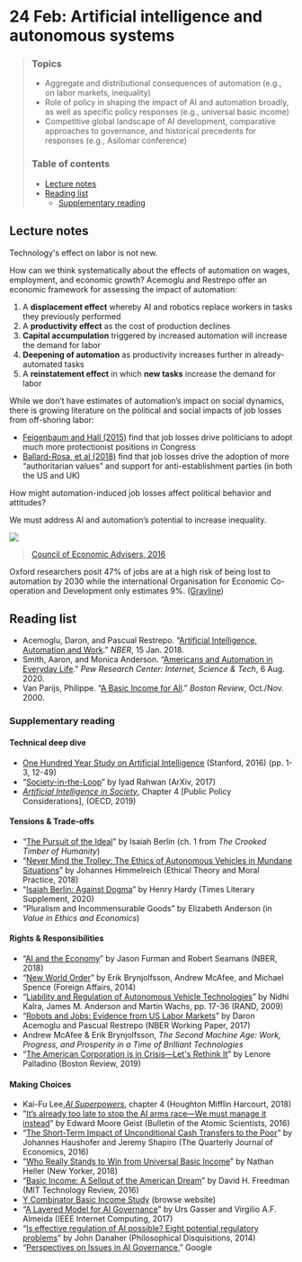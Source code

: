 # 24 Feb: Artificial intelligence and autonomous systems

> ### Topics
> - Aggregate and distributional consequences of automation (e.g., on labor markets, inequality)
> - Role of policy in shaping the impact of AI and automation broadly, as well as specific policy responses (e.g., universal basic income)
> - Competitive global landscape of AI development, comparative approaches to governance, and historical precedents for responses (e.g., Asilomar conference)
>
> ### Table of contents
> - [Lecture notes](#lecture-notes)
> - [Reading list](#reading-list)
>   - [Supplementary reading](#supplementary-reading)

## Lecture notes

Technology's effect on labor is not new. 

How can we think systematically about the effects of automation on wages, employment, and economic growth? Acemoglu and Restrepo offer an economic framework for assessing the impact of automation:

1. A **displacement effect** whereby AI and robotics replace workers in tasks they previously performed
2. A **productivity effect** as the cost of production declines
3. **Capital accumpulation** triggered by increased automation will increase the demand for labor
4. **Deepening of automation** as productivity increases further in already-automated tasks
5. A **reinstatement effect** in which **new tasks** increase the demand for labor

While we don’t have estimates of automation’s impact on social dynamics, there is growing literature on the political and social impacts of job losses from off-shoring labor:

* [Feigenbaum and Hall (2015)](https://www.jstor.org/stable/10.1086/682151?seq=1) find that job losses drive politicians to adopt much more protectionist positions in Congress
* [Ballard-Rosa, et al (2018)](https://scholar.google.com/citations?user=0aHygT4AAAAJ&hl=en#d=gs_md_cita-d&u=%2Fcitations%3Fview_op%3Dview_citation%26hl%3Den%26user%3D0aHygT4AAAAJ%26citation_for_view%3D0aHygT4AAAAJ%3ASe3iqnhoufwC%26tzom%3D300) find that job losses drive the adoption of more “authoritarian values” and support for anti-establishment parties (in both the US and UK)

How might automation-induced job losses affect political behavior and attitudes?

We must address AI and automation’s potential to increase inequality.

![](https://cdn.vox-cdn.com/thumbor/StD8WVKExfjRKUbGVmnX1dUJ008=/0x0:1200x980/1120x0/filters:focal(0x0:1200x980):format(webp):no_upscale()/cdn.vox-cdn.com/uploads/chorus_asset/file/6263217/cea_automation_chart.jpg)

> [Council of Economic Advisers, 2016](https://obamawhitehouse.archives.gov/sites/default/files/page/files/20161212_cea_nas_ai_furman.pdf)

Oxford researchers posit 47% of jobs are at a high risk of being lost to automation by 2030 while the international Organisation for Economic Co-operation and Development only estimates 9%. ([Grayline](https://graylinegroup.com/robotics-and-labor-scarcity/))

## Reading list

- Acemoglu, Daron, and Pascual Restrepo. “[Artificial Intelligence, Automation and Work](https://www.nber.org/papers/w24196).” _NBER_, 15 Jan. 2018.
- Smith, Aaron, and Monica Anderson. “[Americans and Automation in Everyday Life](https://www.pewresearch.org/internet/2017/10/04/automation-in-everyday-life/).” _Pew Research Center: Internet, Science &amp; Tech_, 6 Aug. 2020.
- Van Parijs, Philippe. “[A Basic Income for All](https://bostonreview.net/archives/BR25.5/vanparijs.html).” _Boston Review_, Oct./Nov. 2000.

### Supplementary reading

#### Technical deep dive

- [One Hundred Year Study on Artificial Intelligence](https://ai100.stanford.edu/sites/default/files/ai100report10032016fnl_singles.pdf) (Stanford, 2016) (pp. 1-3, 12-49)
- “[Society-in-the-Loop](https://arxiv.org/pdf/1707.07232.pdf)” by Iyad Rahwan (ArXiv, 2017)
- *[Artificial Intelligence in Society](https://www.oecd-ilibrary.org/science-and-technology/artificial-intelligence-in-society_eedfee77-en)*, Chapter 4 [Public Policy Considerations], (OECD, 2019)

#### Tensions & Trade-offs

- “[The Pursuit of the Ideal](http://assets.press.princeton.edu/chapters/s9983.pdf)” by Isaiah Berlin (ch. 1 from *The Crooked Timber of Humanity*)
- “[Never Mind the Trolley: The Ethics of Autonomous Vehicles in Mundane Situations](https://link.springer.com/article/10.1007/s10677-018-9896-4)” by Johannes Himmelreich (Ethical Theory and Moral Practice, 2018)
- “[Isaiah Berlin: Against Dogma](https://www.the-tls.co.uk/articles/isaiah-berlin-against-dogma)” by Henry Hardy (Times Literary Supplement, 2020)
- “Pluralism and Incommensurable Goods” by Elizabeth Anderson (in *Value in Ethics and Economics*)

#### Rights & Responsibilities

- “[AI and the Economy](https://www.nber.org/papers/w24689.pdf)” by Jason Furman and Robert Seamans (NBER, 2018)
- “[New World Order](https://www.foreignaffairs.com/articles/united-states/2014-06-04/new-world-order)” by Erik Brynjolfsson, Andrew McAfee, and Michael Spence (Foreign Affairs, 2014)
- “[Liability and Regulation of Autonomous Vehicle Technologies](https://www.rand.org/pubs/external_publications/EP20090427.html)” by Nidhi Kalra, James M. Anderson and Martin Wachs, pp. 17-36 (RAND, 2009)
- “[Robots and Jobs: Evidence from US Labor Markets](https://www.nber.org/papers/w23285.pdf)” by Daron Acemoglu and Pascual Restrepo (NBER Working Paper, 2017)
- Andrew McAfee & Erik Brynjolfsson, *The Second Machine Age: Work, Progress, and Prosperity in a Time of Brilliant Technologies*
- “[The American Corporation is in Crisis—Let's Rethink It](https://bostonreview.net/forum/lenore-palladino-american-corporation-crisis%E2%80%94lets-rethink-it)” by Lenore Palladino (Boston Review, 2019)

#### Making Choices

- Kai-Fu Lee,[_AI Superpowers_](https://www.indiebound.org/book/9781328546395), chapter 4 (Houghton Mifflin Harcourt, 2018)
- ”[It’s already too late to stop the AI arms race—We must manage it instead](https://thebulletin.org/2016/09/its-already-too-late-to-stop-the-ai-arms-race-we-must-manage-it-instead/)” by Edward Moore Geist (Bulletin of the Atomic Scientists, 2016)
- “[The Short-Term Impact of Unconditional Cash Transfers to the Poor](https://pubmed.ncbi.nlm.nih.gov/33087990/)” by Johannes Haushofer and Jeremy Shapiro (The Quarterly Journal of Economics, 2016)
- “[Who Really Stands to Win from Universal Basic Income](https://www.newyorker.com/magazine/2018/07/09/who-really-stands-to-win-from-universal-basic-income)” by Nathan Heller (New Yorker, 2018)
- “[Basic Income: A Sellout of the American Dream](https://www.technologyreview.com/s/601499/basic-income-a-sellout-of-the-american-dream)” by David H. Freedman (MIT Technology Review, 2016)
- [Y Combinator Basic Income Study](https://basicincome.ycr.org) (browse website)
- “[A Layered Model for AI Governance](https://dash.harvard.edu/bitstream/handle/1/34390353/w6gov-18-LATEX.pdf?sequence%3D1)” by Urs Gasser and Virgilio A.F. Almeida (IEEE Internet Computing, 2017)
- “[Is effective regulation of AI possible? Eight potential regulatory problems](http://philosophicaldisquisitions.blogspot.com/2015/07/is-effective-regulation-of-ai-possible.html)” by John Danaher (Philosophical Disquisitions, 2014)
- “[Perspectives on Issues in AI Governance](https://ai.google/static/documents/perspectives-on-issues-in-ai-governance.pdf),” Google
